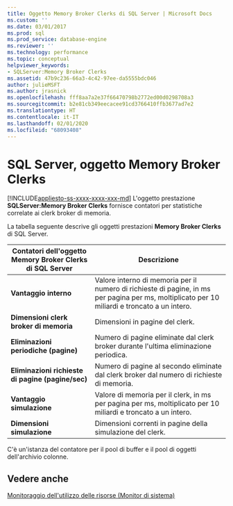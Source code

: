 ```yaml
---
title: Oggetto Memory Broker Clerks di SQL Server | Microsoft Docs
ms.custom: ''
ms.date: 03/01/2017
ms.prod: sql
ms.prod_service: database-engine
ms.reviewer: ''
ms.technology: performance
ms.topic: conceptual
helpviewer_keywords:
- SQLServer:Memory Broker Clerks
ms.assetid: 47b9c236-66a3-4c42-97ee-da5555bdc046
author: julieMSFT
ms.author: jrasnick
ms.openlocfilehash: fff8aa7a2e37f66470798b2772ed00d0298708a3
ms.sourcegitcommit: b2e81cb349eecacee91cd3766410ffb3677ad7e2
ms.translationtype: HT
ms.contentlocale: it-IT
ms.lasthandoff: 02/01/2020
ms.locfileid: "68093408"
---
```

# <a name="sql-server-memory-broker-clerks-object"></a>SQL Server, oggetto Memory Broker Clerks
[!INCLUDE[appliesto-ss-xxxx-xxxx-xxx-md](../../includes/appliesto-ss-xxxx-xxxx-xxx-md.md)]
L'oggetto prestazione **SQLServer:Memory Broker Clerks** fornisce contatori per statistiche correlate ai clerk broker di memoria.

La tabella seguente descrive gli oggetti prestazioni **Memory Broker Clerks** di SQL Server.

|**Contatori dell'oggetto Memory Broker Clerks di SQL Server**|Descrizione|  
|-------------|-----------------|  
|**Vantaggio interno**|Valore interno di memoria per il numero di richieste di pagine, in ms per pagina per ms, moltiplicato per 10 miliardi e troncato a un intero.|
|**Dimensioni clerk broker di memoria**|Dimensioni in pagine del clerk.|
|**Eliminazioni periodiche (pagine)**|Numero di pagine eliminate dal clerk broker durante l'ultima eliminazione periodica.|
|**Eliminazioni richieste di pagine (pagine/sec)**|Numero di pagine al secondo eliminate dal clerk broker dal numero di richieste di memoria.|
|**Vantaggio simulazione**|Valore di memoria per il clerk, in ms per pagina per ms, moltiplicato per 10 miliardi e troncato a un intero.|
|**Dimensioni simulazione**|Dimensioni correnti in pagine della simulazione del clerk.|

C'è un'istanza del contatore per il pool di buffer e il pool di oggetti dell'archivio colonne.

## <a name="see-also"></a>Vedere anche  
[Monitoraggio dell'utilizzo delle risorse (Monitor di sistema)](../../relational-databases/performance-monitor/monitor-resource-usage-system-monitor.md)
